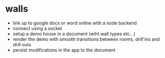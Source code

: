 # walls
- link up to google docs or word online with a node backend
- connect using a socket
- setup a demo house in a document (wiht wall types etc...)
- render the demo with smooth transitions between rooms, drill'ins and drill outs
- persist modifications in the app to the document